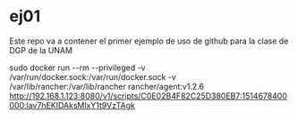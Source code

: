 # ej01
Este repo va a contener el primer ejemplo de uso de github para la clase de DGP de la UNAM

sudo docker run --rm --privileged -v /var/run/docker.sock:/var/run/docker.sock -v /var/lib/rancher:/var/lib/rancher rancher/agent:v1.2.6 http://192.168.1.123:8080/v1/scripts/C0E02B4F82C25D380EB7:1514678400000:lav7hEKIDAksMlxY1t9VzTAgk
